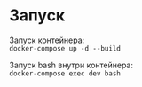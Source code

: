 # Запуск
Запуск контейнера:  
`docker-compose up -d --build`  
  
Запуск bash внутри контейнера:  
`docker-compose exec dev bash`  
